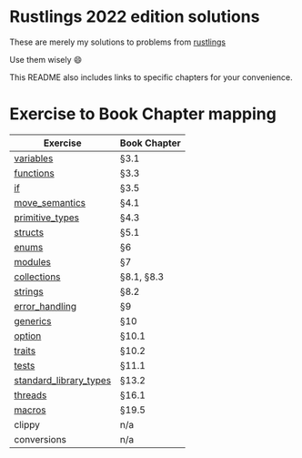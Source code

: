 # Rustlings 2022 edition solutions

These are merely my solutions to problems from [rustlings](https://github.com/rust-lang/rustlings)

Use them wisely 😄

This README also includes links to specific chapters for your convenience.

# Exercise to Book Chapter mapping

| Exercise               | Book Chapter |
|------------------------|--------------|
| [variables](https://doc.rust-lang.org/book/ch03-01-variables-and-mutability.html)              | §3.1          |
| [functions](https://doc.rust-lang.org/book/ch03-03-how-functions-work.html)              | §3.3          |
| [if](https://doc.rust-lang.org/book/ch03-05-control-flow.html)                     | §3.5          |
| [move_semantics](https://doc.rust-lang.org/book/ch04-01-what-is-ownership.html)         | §4.1          |
| [primitive_types](https://doc.rust-lang.org/book/ch04-03-slices.html)        | §4.3          |
| [structs](https://doc.rust-lang.org/book/ch05-01-defining-structs.html)                | §5.1          |
| [enums](https://doc.rust-lang.org/book/ch06-00-enums.html)                  | §6            |
| [modules](https://doc.rust-lang.org/book/ch07-00-managing-growing-projects-with-packages-crates-and-modules.html)                | §7            |
| [collections](https://doc.rust-lang.org/book/ch08-01-vectors.html)            | §8.1, §8.3    |
| [strings](https://doc.rust-lang.org/book/ch08-02-strings.html)                | §8.2          |
| [error_handling](https://doc.rust-lang.org/book/ch09-00-error-handling.html)         | §9            |
| [generics](https://doc.rust-lang.org/book/ch10-00-generics.html)               | §10           |
| [option](https://doc.rust-lang.org/book/ch10-01-syntax.html)                 | §10.1         |
| [traits](https://doc.rust-lang.org/book/ch10-02-traits.html)                 | §10.2         |
| [tests](https://doc.rust-lang.org/book/ch11-01-writing-tests.html)                  | §11.1         |
| [standard_library_types](https://doc.rust-lang.org/book/ch13-02-iterators.html) | §13.2         |
| [threads](https://doc.rust-lang.org/book/ch16-01-threads.html)                | §16.1         |
| [macros](https://doc.rust-lang.org/book/ch19-06-macros.html)                 | §19.5         |
| clippy                 | n/a           |
| conversions            | n/a           |
